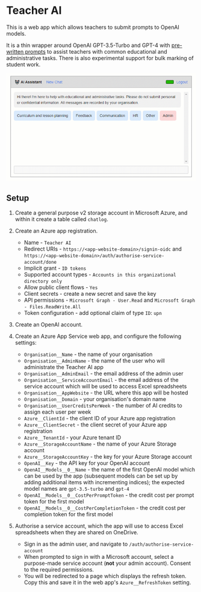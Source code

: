 # Teacher AI

This is a web app which allows teachers to submit prompts to OpenAI models.

It is a thin wrapper around OpenAI GPT-3.5-Turbo and GPT-4 with [pre-written prompts](/wwwroot/js/templates.js) to assist teachers with common educational and administrative tasks. There is also experimental support for bulk marking of student work.

![Preview of Teacher AI](preview.gif)

## Setup

1. Create a general purpose v2 storage account in Microsoft Azure, and within it create a table called `chatlog`.
 
2. Create an Azure app registration.
    * Name - `Teacher AI`
    * Redirect URIs - `https://<app-website-domain>/signin-oidc` and `https://<app-website-domain>/auth/authorise-service-account/done`
    * Implicit grant - `ID tokens`
    * Supported account types - `Accounts in this organizational directory only`
    * Allow public client flows - `Yes`
    * Client secrets - create a new secret and save the key
    * API permissions - `Microsoft Graph - User.Read` and `Microsoft Graph - Files.ReadWrite.All`
    * Token configuration - add optional claim of type `ID`: `upn`

3. Create an OpenAI account.

4. Create an Azure App Service web app, and configure the following settings:

    * `Organisation__Name` - the name of your organisation
    * `Organisation__AdminName` - the name of the user who will administrate the Teacher AI app
    * `Organisation__AdminEmail` - the email address of the admin user
    * `Organisation__ServiceAccountEmail` - the email address of the service account which will be used to access Excel spreadsheets
    * `Organisation__AppWebsite` - the URL where this app will be hosted
    * `Organisation__Domain` - your organisation's domain name
    * `Organisation__UserCreditsPerWeek` - the number of AI credits to assign each user per week
    * `Azure__ClientId` - the client ID of your Azure app registration
    * `Azure__ClientSecret` - the client secret of your Azure app registration
    * `Azure__TenantId` - your Azure tenant ID
    * `Azure__StorageAccountName` - the name of your Azure Storage account
    * `Azure__StorageAccountKey` - the key for your Azure Storage account
    * `OpenAI__Key` - the API key for your OpenAI account
    * `OpenAI__Models__0__Name` - the name of the first OpenAI model which can be used by the app (subsequent models can be set up by adding additional items with incrementing indices); the expected model names are `gpt-3.5-turbo` and `gpt-4`
    * `OpenAI__Models__0__CostPerPromptToken` - the credit cost per prompt token for the first model
    * `OpenAI__Models__0__CostPerCompletionToken` - the credit cost per completion token for the first model
 
5. Authorise a service account, which the app will use to access Excel spreadsheets when they are shared on OneDrive.

    * Sign in as the admin user, and navigate to `/auth/authorise-service-account`
    * When prompted to sign in with a Microsoft account, select a purpose-made service account (**not** your admin account). Consent to the required permissions.
    * You will be redirected to a page which displays the refresh token. Copy this and save it in the web app's `Azure__RefreshToken` setting.